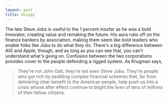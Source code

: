 ```yaml
---
layout: post
title: Occupy
---
```


The late Steve Jobs is useful to the 1 percent insofar as he was a bold
innovator, creating value and remaking the future. His aura rubs off on
the finance bankers by association, making them seem like bold
leaders who enable folks like Jobs to do what they do. There's a big
difference between AIG and Apple, though, and as long as you can see
that, you can't understand what's going on. Confusion between the two
corporations provides cover to the people defending a rigged system. As
Krugman says, 

> They're not John Galt, they're not even Steve Jobs. They're people who
> got rich by peddling complex financial schemes that, far from
> delivering clear benefit to the American people, help push us into a
> crisis whose after effect continue to blight the lives of tens of
> millions of their fellow citizens. 


